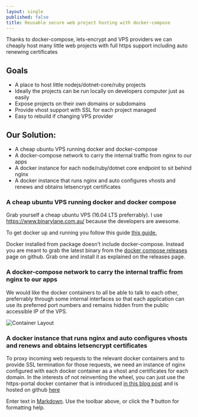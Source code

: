 ```yaml
---
layout: single
published: false
title: Reusable secure web project hosting with docker-compose
---
```


Thanks to docker-compose, lets-encrypt and VPS providers we can cheaply host many little web projects with full https support including auto renewing certificates

## Goals
 
 * A place to host little nodejs/dotnet-core/ruby projects
 * Ideally the projects can be run locally on developers computer just as easily
 * Expose projects on their own domains or subdomains
 * Provide vhost support with SSL for each project managed
 * Easy to rebuild if changing VPS provider

## Our Solution:

 * A cheap ubuntu VPS running docker and docker-compose
 * A docker-compose network to carry the internal traffic from nginx to our apps
 * A docker instance for each node/ruby/dotnet core endpoint to sit behind nginx
 * A docker instance that runs nginx and auto configures vhosts and renews and obtains letsencrypt certificates
  

### A cheap ubuntu VPS running docker and docker compose

Grab yourself a cheap ubuntu VPS (16.04 LTS preferrably). I use https://www.binarylane.com.au/ because the developers are awesome.

To get docker up and running you follow this guide [this guide.](https://docs.docker.com/engine/installation/linux/docker-ce/ubuntu/#install-using-the-repository)

Docker installed from package doesn't include docker-compose. Instead you are meant to grab the latest binary from the [docker compose releases](https://github.com/docker/compose/releases) page on github.
Grab one and install it as explained on the releases page.


### A docker-compose network to carry the internal traffic from nginx to our apps

We would like the docker containers to all be able to talk to each other, preferrably through some internal interfaces so that each application can use its preferred port numbers and remains hidden from the public accessible IP of the VPS. 

![Container Layout]({{site.baseurl}}/assets/images/container-layout.svg)




### A docker instance that runs nginx and auto configures vhosts and renews and obtains letsencrypt certificates

To proxy incoming web requests to the relevant docker containers and to provide SSL termination for those requests, we need an instance of nginx configured with each docker container as a vhost and certificates for each domain. In the interests of not reinventing the wheel, you can just use the https-portal docker container that is introduced [in this blog post](https://steveltn.me/a-brief-introduction-to-https-portal-80bb3286eebc)
and is hosted on github [here](https://github.com/SteveLTN/https-portal)









Enter text in [Markdown](http://daringfireball.net/projects/markdown/). Use the toolbar above, or click the **?** button for formatting help.
